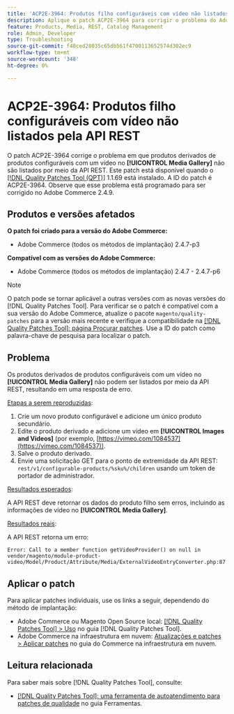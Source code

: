 ```yaml
---
title: 'ACP2E-3964: Produtos filho configuráveis com vídeo não listados pela API REST'
description: Aplique o patch ACP2E-3964 para corrigir o problema do Adobe Commerce em que produtos derivados de produtos configuráveis com um vídeo no [!UICONTROL Media Gallery] não são listados por meio da API REST.
feature: Products, Media, REST, Catalog Management
role: Admin, Developer
type: Troubleshooting
source-git-commit: f48ced28035c65db561f4700113652574d302ec9
workflow-type: tm+mt
source-wordcount: '348'
ht-degree: 0%

---
```



# ACP2E-3964: Produtos filho configuráveis com vídeo não listados pela API REST

O patch ACP2E-3964 corrige o problema em que produtos derivados de produtos configuráveis com um vídeo no **[!UICONTROL Media Gallery]** não são listados por meio da API REST. Este patch está disponível quando o [[!DNL Quality Patches Tool (QPT)]](/help/tools/quality-patches-tool/quality-patches-tool-to-self-serve-quality-patches.md) 1.1.69 está instalado. A ID do patch é ACP2E-3964. Observe que esse problema está programado para ser corrigido no Adobe Commerce 2.4.9.

## Produtos e versões afetados

**O patch foi criado para a versão do Adobe Commerce:**

* Adobe Commerce (todos os métodos de implantação) 2.4.7-p3

**Compatível com as versões do Adobe Commerce:**

* Adobe Commerce (todos os métodos de implantação) 2.4.7 - 2.4.7-p6

>[!NOTE]
>
>O patch pode se tornar aplicável a outras versões com as novas versões do [!DNL Quality Patches Tool]. Para verificar se o patch é compatível com a sua versão do Adobe Commerce, atualize o pacote `magento/quality-patches` para a versão mais recente e verifique a compatibilidade na [[!DNL Quality Patches Tool]: página Procurar patches](https://experienceleague.adobe.com/tools/commerce-quality-patches/index.html?lang=pt-BR). Use a ID do patch como palavra-chave de pesquisa para localizar o patch.

## Problema

Os produtos derivados de produtos configuráveis com um vídeo no **[!UICONTROL Media Gallery]** não podem ser listados por meio da API REST, resultando em uma resposta de erro.

<u>Etapas a serem reproduzidas</u>:

1. Crie um novo produto configurável e adicione um único produto secundário.
1. Edite o produto derivado e adicione um vídeo em **[!UICONTROL Images and Videos]** (por exemplo, [https://vimeo.com/1084537](https://vimeo.com/1084537)).
1. Salve o produto derivado.
1. Envie uma solicitação GET para o ponto de extremidade da API REST: `rest/v1/configurable-products/%sku%/children` usando um token de portador de administrador.

<u>Resultados esperados</u>:

A API REST deve retornar os dados do produto filho sem erros, incluindo as informações de vídeo no **[!UICONTROL Media Gallery]**.

<u>Resultados reais</u>:

A API REST retorna um erro:

```
Error: Call to a member function getVideoProvider() on null in vendor/magento/module-product-video/Model/Product/Attribute/Media/ExternalVideoEntryConverter.php:87
```

## Aplicar o patch

Para aplicar patches individuais, use os links a seguir, dependendo do método de implantação:

* Adobe Commerce ou Magento Open Source local: [[!DNL Quality Patches Tool] > Uso](/help/tools/quality-patches-tool/usage.md) no guia [!DNL Quality Patches Tool].
* Adobe Commerce na infraestrutura em nuvem: [Atualizações e patches > Aplicar patches](https://experienceleague.adobe.com/docs/commerce-cloud-service/user-guide/develop/upgrade/apply-patches.html?lang=pt-BR) no guia do Commerce na infraestrutura em nuvem.

## Leitura relacionada

Para saber mais sobre [!DNL Quality Patches Tool], consulte:

* [[!DNL Quality Patches Tool]: uma ferramenta de autoatendimento para patches de qualidade](/help/tools/quality-patches-tool/quality-patches-tool-to-self-serve-quality-patches.md) no guia Ferramentas.
